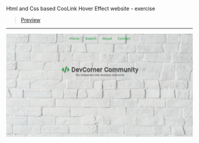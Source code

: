 Html and Css based CooLink Hover Effect website - exercise
> [Preview](https://r4nd3l.github.io/CooLinkHoverEffect/)
---

![CooLinkHoverEffect](https://github.com/r4nd3l/CooLinkHoverEffect/blob/master/img/sample.gif)
